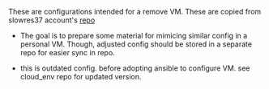 These are configurations intended for a remove VM. 
These are copied from slowres37 account's [repo](https://github.com/slowres37/gcp_env/tree/main)

* The goal is to prepare some material for mimicing similar config in a personal VM. Though, adjusted config should be stored in a separate repo for easier sync in repo.

* this is outdated config. before adopting ansible to configure VM. see cloud_env repo for updated version.

